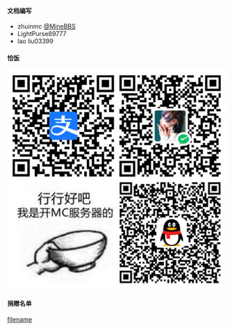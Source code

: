 #### 文档编写
- zhuinmc [@MineBBS](https://www.minebbs.com/members/azhunotfound.4315/)
- LightPurse89777
- lao liu03399

#### 恰饭
![恰饭](imgs/恰饭.jpg ':size=70%')

#### 捐赠名单
[filename](Donate.md ':include')
